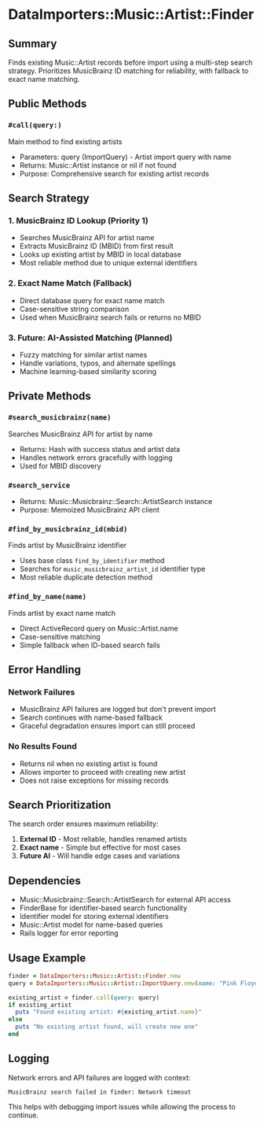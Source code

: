 # DataImporters::Music::Artist::Finder

## Summary
Finds existing Music::Artist records before import using a multi-step search strategy. Prioritizes MusicBrainz ID matching for reliability, with fallback to exact name matching.

## Public Methods

### `#call(query:)`
Main method to find existing artists
- Parameters: query (ImportQuery) - Artist import query with name
- Returns: Music::Artist instance or nil if not found
- Purpose: Comprehensive search for existing artist records

## Search Strategy

### 1. MusicBrainz ID Lookup (Priority 1)
- Searches MusicBrainz API for artist name
- Extracts MusicBrainz ID (MBID) from first result
- Looks up existing artist by MBID in local database
- Most reliable method due to unique external identifiers

### 2. Exact Name Match (Fallback)
- Direct database query for exact name match
- Case-sensitive string comparison
- Used when MusicBrainz search fails or returns no MBID

### 3. Future: AI-Assisted Matching (Planned)
- Fuzzy matching for similar artist names
- Handle variations, typos, and alternate spellings
- Machine learning-based similarity scoring

## Private Methods

### `#search_musicbrainz(name)`
Searches MusicBrainz API for artist by name
- Returns: Hash with success status and artist data
- Handles network errors gracefully with logging
- Used for MBID discovery

### `#search_service`
- Returns: Music::Musicbrainz::Search::ArtistSearch instance
- Purpose: Memoized MusicBrainz API client

### `#find_by_musicbrainz_id(mbid)`
Finds artist by MusicBrainz identifier
- Uses base class `find_by_identifier` method
- Searches for `music_musicbrainz_artist_id` identifier type
- Most reliable duplicate detection method

### `#find_by_name(name)`
Finds artist by exact name match
- Direct ActiveRecord query on Music::Artist.name
- Case-sensitive matching
- Simple fallback when ID-based search fails

## Error Handling

### Network Failures
- MusicBrainz API failures are logged but don't prevent import
- Search continues with name-based fallback
- Graceful degradation ensures import can still proceed

### No Results Found
- Returns nil when no existing artist is found
- Allows importer to proceed with creating new artist
- Does not raise exceptions for missing records

## Search Prioritization
The search order ensures maximum reliability:
1. **External ID** - Most reliable, handles renamed artists
2. **Exact name** - Simple but effective for most cases
3. **Future AI** - Will handle edge cases and variations

## Dependencies
- Music::Musicbrainz::Search::ArtistSearch for external API access
- FinderBase for identifier-based search functionality
- Identifier model for storing external identifiers
- Music::Artist model for name-based queries
- Rails logger for error reporting

## Usage Example
```ruby
finder = DataImporters::Music::Artist::Finder.new
query = DataImporters::Music::Artist::ImportQuery.new(name: "Pink Floyd")

existing_artist = finder.call(query: query)
if existing_artist
  puts "Found existing artist: #{existing_artist.name}"
else
  puts "No existing artist found, will create new one"
end
```

## Logging
Network errors and API failures are logged with context:
```
MusicBrainz search failed in finder: Network timeout
```

This helps with debugging import issues while allowing the process to continue.